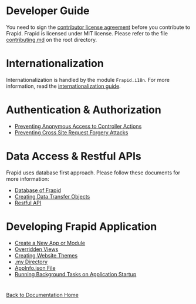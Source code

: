 # Developer Guide

You need to sign the [contributor license agreement](cla.md) before you contribute to Frapid. Frapid is 
licensed under MIT license. Please refer to the file [contributing.md](../../contributing.md) on the root directory.



# Internationalization

Internationalization is handled by the module `Frapid.i18n`. For more information, read the [internationalization guide](i18n.md).



# Authentication & Authorization 

- [Preventing Anonymous Access to Controller Actions](auth/restrict-anonymous.md)
- [Preventing Cross Site Request Forgery Attacks](auth/antiforgery.md)



# Data Access & Restful APIs

Frapid uses database first approach. Please follow these documents for more information:

- [Database of Frapid](db.md)
- [Creating Data Transfer Objects](data-access/dto.md)
- [Restful API](restful-api.md)



# Developing Frapid Application

- [Create a New App or Module](creating-app.md)
- [Overridden Views](overrides.md)
- [Creating Website Themes](website-builder/theme.md)
- [.my Directory](db-my-directory.md)
- [AppInfo.json File](AppInfo.json.md)
- [Running Background Tasks on Application Startup](i-startup-registration.md)

# 
[Back to Documentation Home](../../README.md)